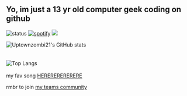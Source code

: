 Yo, im just a 13 yr old computer geek coding on github
---------------------------------------------------------------------------------------------------------------------------------------------------------------------------------------------------------------------------------------------------------------------------------
![status](https://api.statusbadges.me/badge/status/1162211036380811296?simple=true)   [![spotify](https://api.statusbadges.me/badge/spotify/1162211036380811296)](https://api.statusbadges.me/openspotify/1162211036380811296)   ![](https://komarev.com/ghpvc/?username=uptownzombi21&color=blueviolet)


![Uptownzombi21's GitHub stats](https://github-readme-stats.vercel.app/api?username=uptownzombi21&show_icons=true&theme=ambient_gradient&border_radius=16&hide_border=false&text_color=000000&icon_color=000000&title_color=000000)  
<br>
<br>
![Top Langs](https://github-readme-stats.vercel.app/api/top-langs/?username=uptownzombi21&layout=donut&langs_count=8&theme=ambient_gradient&border_radius=16&hide_border=true&text_color=000000&icon_color=000000&title_color=000000)
<br>
<br>
my fav song [HERERERERERERE](https://open.spotify.com/track/0hTx4cANgZsRycatvuGYsV?si=69d4052397764bd7)

rmbr to join [my teams community](https://teams.live.com/l/community/FEAWBNV_TE5KZrsO8g)

